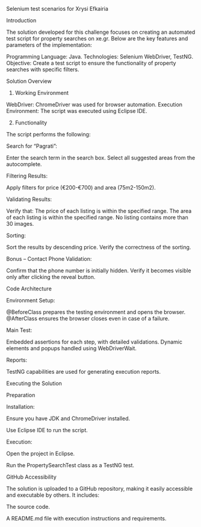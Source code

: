 Selenium test scenarios for Xrysi Efkairia

Introduction

The solution developed for this challenge focuses on creating an automated test script for property searches on xe.gr. Below are the key features and parameters of the implementation:

Programming Language: Java.
Technologies: Selenium WebDriver, TestNG.
Objective: Create a test script to ensure the functionality of property searches with specific filters.

Solution Overview

1. Working Environment

WebDriver: ChromeDriver was used for browser automation.
Execution Environment: The script was executed using Eclipse IDE.

2. Functionality

The script performs the following:

Search for “Pagrati”:

Enter the search term in the search box.
Select all suggested areas from the autocomplete.

Filtering Results:

Apply filters for price (€200-€700) and area (75m2-150m2).

Validating Results:

Verify that:
The price of each listing is within the specified range.
The area of each listing is within the specified range.
No listing contains more than 30 images.

Sorting:

Sort the results by descending price.
Verify the correctness of the sorting.

Bonus – Contact Phone Validation:

Confirm that the phone number is initially hidden.
Verify it becomes visible only after clicking the reveal button.

Code Architecture

Environment Setup:

@BeforeClass prepares the testing environment and opens the browser.
@AfterClass ensures the browser closes even in case of a failure.

Main Test:

Embedded assertions for each step, with detailed validations.
Dynamic elements and popups handled using WebDriverWait.

Reports:

TestNG capabilities are used for generating execution reports.

Executing the Solution

Preparation

Installation:

Ensure you have JDK and ChromeDriver installed.

Use Eclipse IDE to run the script.

Execution:

Open the project in Eclipse.

Run the PropertySearchTest class as a TestNG test.

GitHub Accessibility

The solution is uploaded to a GitHub repository, making it easily accessible and executable by others. It includes:

The source code.

A README.md file with execution instructions and requirements.
